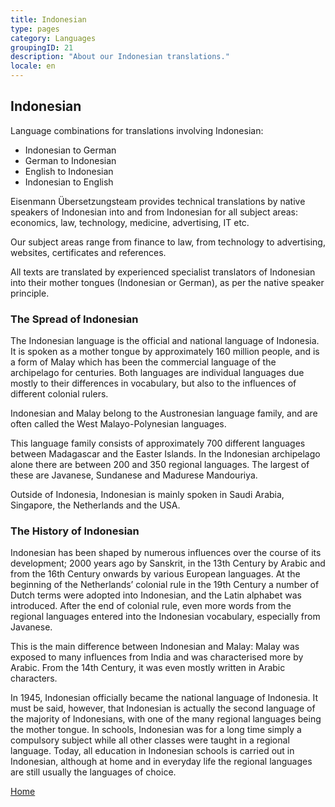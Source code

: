 ```yaml
---
title: Indonesian
type: pages
category: Languages
groupingID: 21
description: "About our Indonesian translations."
locale: en
---
```


## Indonesian

Language combinations for translations involving Indonesian:
- Indonesian to German
- German to Indonesian
- English to Indonesian
- Indonesian to English

Eisenmann Übersetzungsteam provides technical translations by native speakers of Indonesian into and from Indonesian for all subject areas: economics, law, technology, medicine, advertising, IT etc.

Our subject areas range from finance to law, from technology to advertising, websites, certificates and references.

All texts are translated by experienced specialist translators of Indonesian into their mother tongues (Indonesian or German), as per the native speaker principle.

### The Spread of Indonesian
The Indonesian language is the official and national language of Indonesia. It is spoken as a mother tongue by approximately 160 million people, and is a form of Malay which has been the commercial language of the archipelago for centuries. Both languages are individual languages due mostly to their differences in vocabulary, but also to the influences of different colonial rulers.

Indonesian and Malay belong to the Austronesian language family, and are often called the West Malayo-Polynesian languages.

This language family consists of approximately 700 different languages between Madagascar and the Easter Islands. In the Indonesian archipelago alone there are between 200 and 350 regional languages. The largest of these are Javanese, Sundanese and Madurese Mandouriya.

Outside of Indonesia, Indonesian is mainly spoken in Saudi Arabia, Singapore, the Netherlands and the USA.

### The History of Indonesian
Indonesian has been shaped by numerous influences over the course of its development; 2000 years ago by Sanskrit, in the 13th Century by Arabic and from the 16th Century onwards by various European languages. At the beginning of the Netherlands’ colonial rule in the 19th Century a number of Dutch terms were adopted into Indonesian, and the Latin alphabet was introduced. After the end of colonial rule, even more words from the regional languages entered into the Indonesian vocabulary, especially from Javanese.

This is the main difference between Indonesian and Malay: Malay was exposed to many influences from India and was characterised more by Arabic. From the 14th Century, it was even mostly written in Arabic characters.

In 1945, Indonesian officially became the national language of Indonesia. It must be said, however, that Indonesian is actually the second language of the majority of Indonesians, with one of the many regional languages being the mother tongue. In schools, Indonesian was for a long time simply a compulsory subject while all other classes were taught in a regional language. Today, all education in Indonesian schools is carried out in Indonesian, although at home and in everyday life the regional languages are still usually the languages of choice.

[Home](/about/landing)